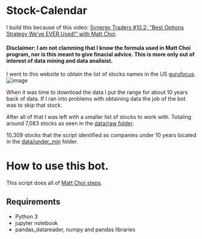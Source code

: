# Stock-Calendar

I build this because of this video: [Synergy Traders #10.2: "Best Options Strategy We’ve EVER Used!" with Matt Choi](https://www.youtube.com/watch?v=lVIdj3P9Dfc).


#### Disclaimer: I am not clamming that I know the formula used in Matt Choi program, nor is this meant to give finacial advice. This is more only out of interest of data mining and data analisist.



I went to this website to obtain the list of stocks names in the US [gurufocus](https://www.gurufocus.com/stock_list.php).
![image](https://user-images.githubusercontent.com/21014768/129580026-f789fa8b-fcf2-4d5f-9b7a-5a4421b478b8.png)

When it was time to download the data I put the range for about 10 years back of data.
If I ran into problems with obtaining data the job of the bot was to skip that stock.

After all of that I was left with a smaller list of stocks to work with.
Totaling around 7,083 stocks as seen in the [data/raw folder](https://github.com/mymggithub/Stock-Calendar-Bot/tree/main/data/raw).

10,309 stocks that the script identified as companies under 10 years located in the [data/under_min](https://github.com/mymggithub/Stock-Calendar-Bot/tree/main/data/under_min) folder.

# How to use this bot.

This script does all of [Matt Choi steps](https://github.com/mymggithub/Stock-Calendar-Bot/tree/main/saved/manual%20cal#the-steps-matt-choi-recommends-to-get-started-video).

## Requirements
- Python 3
- jupyter notebook
- pandas_datareader, numpy and pandas libraries 
 



